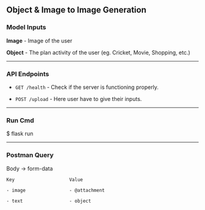 ## Object & Image to Image Generation

### Model Inputs

**Image** - Image of the user

**Object** - The plan activity of the user (eg. Cricket, Movie, Shopping, etc.)

---

### API Endpoints

- ``` GET /health ``` - Check if the server is functioning properly.

- ``` POST /upload ``` - Here user have to give their inputs.

---

### Run Cmd

$ flask run

---

### Postman Query

Body -> form-data

```
Key                    Value

- image                - @attachment

- text                 - object
```